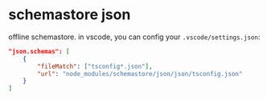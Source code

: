 # schemastore json
offline schemastore.
in vscode, you can config your `.vscode/settings.json`:
```json
"json.schemas": [
	{
		"fileMatch": ["tsconfig*.json"],
		"url": "node_modules/schemastore/json/json/tsconfig.json"
	}
]
```